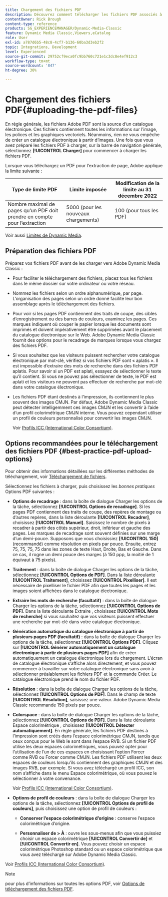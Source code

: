 ```yaml
---
title: Chargement des fichiers PDF
description: Découvrez comment télécharger les fichiers PDF associés à un catalogue électronique dans Adobe Dynamic Media Classic.
contentOwner: Rick Brough
content-type: reference
products: SG_EXPERIENCEMANAGER/Dynamic-Media-Classic
feature: Dynamic Media Classic,Viewers,eCatalog
role: User
exl-id: a787d6b5-48c8-4cf7-b136-60ba3d3eb2f2
topic: Integrations, Development
level: Experienced
source-git-commit: 29752cf9eca0fc9bb760c721e1c3dc8e4ef912c3
workflow-type: tm+mt
source-wordcount: '847'
ht-degree: 30%

---
```


# Chargement des fichiers PDF{#uploading-the-pdf-files}

En règle générale, les fichiers Adobe PDF sont la source d’un catalogue électronique. Ces fichiers contiennent toutes les informations sur l’image, les polices et les graphiques vectoriels. Néanmoins, rien ne vous empêche de créer un catalogue électronique à partir d’images. Une fois que vous avez préparé les fichiers PDF à charger, sur la barre de navigation générale, sélectionnez **[!UICONTROL Charger]** pour commencer à charger les fichiers PDF.

Lorsque vous téléchargez un PDF pour l’extraction de page, Adobe applique la limite suivante :

| Type de limite PDF | Limite imposée | Modification de la limite au 31 décembre 2022 |
| --- | --- | --- |
| Nombre maximal de pages qu’un PDF doit prendre en compte pour l’extraction | 5000 (pour les nouveaux chargements) | 100 (pour tous les PDF) |

Voir aussi [Limites de Dynamic Media](/help/using/limitations.md).

## Préparation des fichiers PDF

Préparez vos fichiers PDF avant de les charger vers Adobe Dynamic Media Classic :

* Pour faciliter le téléchargement des fichiers, placez tous les fichiers dans le même dossier sur votre ordinateur ou votre réseau.
* Nommez les fichiers selon un ordre alphanumérique, par page. L’organisation des pages selon un ordre donné facilite leur bon assemblage après le téléchargement des fichiers.
* Pour voir si les pages PDF contiennent des traits de coupe, des cibles d’enregistrement ou des barres de couleurs, examinez les pages. Ces marques indiquent où couper le papier lorsque les documents sont imprimés et doivent impérativement être supprimées avant le placement du catalogue électronique sur le Web. Adobe Dynamic Media Classic fournit des options pour le recadrage de marques lorsque vous chargez des fichiers PDF.
* Si vous souhaitez que les visiteurs puissent rechercher votre catalogue électronique par mot-clé, vérifiez si vos fichiers PDF sont « aplatis ». Il est impossible d’extraire des mots de recherche dans des fichiers PDF aplatis. Pour savoir si un PDF est aplati, essayez de sélectionner le texte qu’il contient. Si vous ne pouvez pas sélectionner de texte, le PDF est aplati et les visiteurs ne peuvent pas effectuer de recherche par mot-clé dans votre catalogue électronique.
* Les fichiers PDF étant destinés à l’impression, ils contiennent le plus souvent des images CMJN. Par défaut, Adobe Dynamic Media Classic peut détecter intelligemment ces images CMJN et les convertir à l’aide d’un profil colorimétrique CMJN interne. Vous pouvez cependant utiliser un profil de couleurs personnalisé pour convertir les images CMJN.

  Voir [Profils ICC (International Color Consortium)](icc-profiles.md#icc_profiles).

## Options recommandées pour le téléchargement des fichiers PDF {#best-practice-pdf-upload-options}

Pour obtenir des informations détaillées sur les différentes méthodes de téléchargement, voir [Téléchargement de fichiers](uploading-files.md#uploading_your_files).

Sélectionnez les fichiers à charger, puis choisissez les *bonnes pratiques* Options PDF suivantes :

* **Options de recadrage** : dans la boîte de dialogue Charger les options de la tâche, sélectionnez **[!UICONTROL Options de recadrage]**. Si les pages PDF contiennent des traits de coupe, des repères de montage ou d’autres repères, dans la liste déroulante **[!UICONTROL Recadrer]**, choisissez **[!UICONTROL Manuel]**. Saisissez le nombre de pixels à recadrer à partir des côtés supérieur, droit, inférieur et gauche des pages. Les marques de recadrage sont souvent définies sur une marge d’un demi-pouce. Supposons que vous choisissiez **[!UICONTROL 150]** (recommandé) comme résolution en pixels par pouce. Ensuite, entrez 75, 75, 75, 75 dans les zones de texte Haut, Droite, Bas et Gauche. Dans ce cas, il rogne un demi pouce des marges (à 150 ppp, la moitié de 1 équivaut à 75 pixels).

* **Traitement** : dans la boîte de dialogue Charger les options de la tâche, sélectionnez **[!UICONTROL Options de PDF]**. Dans la liste déroulante **[!UICONTROL Traitement]**, choisissez **[!UICONTROL Pixelliser]**. Il est nécessaire de pixelliser le fichier PDF afin que toutes les pages et les images soient affichées dans le catalogue électronique.

* **Extraire les mots de recherche (facultatif)** : dans la boîte de dialogue Charger les options de la tâche, sélectionnez **[!UICONTROL Options de PDF]**. Dans la liste déroulante Extraire , choisissez **[!UICONTROL Mots de recherche]** si vous souhaitez que vos visiteurs puissent effectuer une recherche par mot-clé dans votre catalogue électronique.

* **Génération automatique du catalogue électronique à partir de plusieurs pages PDF (facultatif)** : dans la boîte de dialogue Charger les options de la tâche, sélectionnez **[!UICONTROL Options PDF]**. Cliquez sur **[!UICONTROL Générer automatiquement un catalogue électronique à partir de plusieurs pages PDF]** afin de créer automatiquement un catalogue électronique lors du chargement. L’écran de catalogue électronique s’affiche alors directement, et vous pouvez commencer à travailler sur votre catalogue électronique sans avoir à sélectionner préalablement les fichiers PDF et la commande Créer. Le catalogue électronique prend le nom du fichier PDF.

* **Résolution** : dans la boîte de dialogue Charger les options de la tâche, sélectionnez **[!UICONTROL Options de PDF]**. Dans le champ de texte **[!UICONTROL Résolution]**, saisissez une valeur. Adobe Dynamic Media Classic recommande 150 pixels par pouce.

* **Colorspace** : dans la boîte de dialogue Charger les options de la tâche, sélectionnez **[!UICONTROL Options de PDF]**. Dans la liste déroulante Espace colorimétrique , choisissez **[!UICONTROL Détecter automatiquement]**. En règle générale, les fichiers PDF destinés à l’impression sont créés dans l’espace colorimétrique CMJN, tandis que ceux conçus pour le Web le sont dans l’espace RVB. Si un fichier PDF utilise les deux espaces colorimétriques, vous pouvez opter pour l’utilisation de l’un de ces espaces en choisissant l’option Forcer comme RVB ou Forcer comme CMJN. Les fichiers PDF utilisent les deux espaces de couleurs lorsqu’ils contiennent des graphiques CMJN et des images RVB, par exemple. Si vous avez téléchargé un profil ICC, son nom s’affiche dans le menu Espace colorimétrique, où vous pouvez le sélectionner à votre convenance.

  Voir [Profils ICC (International Color Consortium)](/help/using/icc-profiles.md).

* **Options de profil de couleurs** : dans la boîte de dialogue Charger les options de la tâche, sélectionnez **[!UICONTROL Options de profil de couleurs]**, puis choisissez une option de profil de couleurs :

   * **Conserver l’espace colorimétrique d’origine** : conserve l’espace colorimétrique d’origine.

   * **Personnaliser de > À** : ouvre les sous-menus afin que vous puissiez choisir un espace colorimétrique **[!UICONTROL Convertir de]** et **[!UICONTROL Convertir en]**. Vous pouvez choisir un espace colorimétrique Photoshop standard ou un espace colorimétrique que vous avez téléchargé sur Adobe Dynamic Media Classic.

<!-- * **Convert To SRGB**: Converts to SRGB (Standard Red Green Blue). SRGB is the recommended color space for displaying images on Web pages. -->

Voir [Profils ICC (International Color Consortium)](icc-profiles.md#icc_profiles).

>[!NOTE]
>
>pour plus d’informations sur toutes les options PDF, voir [Options de téléchargement des fichiers PDF](pdfs.md#pdf_upload_options).
